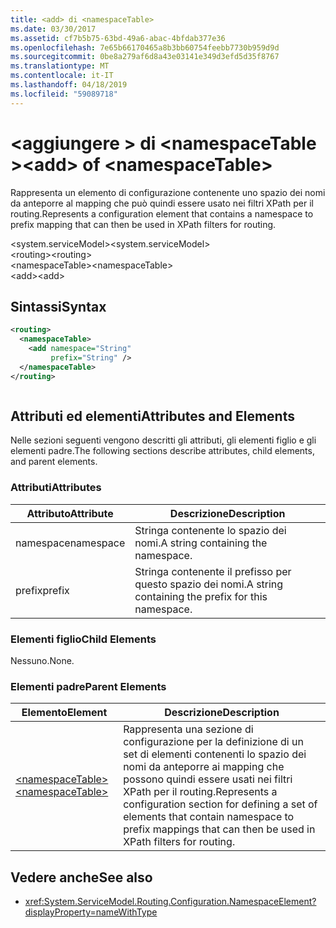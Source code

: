 ```yaml
---
title: <add> di <namespaceTable>
ms.date: 03/30/2017
ms.assetid: cf7b5b75-63bd-49a6-abac-4bfdab377e36
ms.openlocfilehash: 7e65b66170465a8b3bb60754feebb7730b959d9d
ms.sourcegitcommit: 0be8a279af6d8a43e03141e349d3efd5d35f8767
ms.translationtype: MT
ms.contentlocale: it-IT
ms.lasthandoff: 04/18/2019
ms.locfileid: "59089718"
---
```

# <a name="add-of-namespacetable"></a><span data-ttu-id="6f63d-102">\<aggiungere > di \<namespaceTable ></span><span class="sxs-lookup"><span data-stu-id="6f63d-102">\<add> of \<namespaceTable></span></span>
<span data-ttu-id="6f63d-103">Rappresenta un elemento di configurazione contenente uno spazio dei nomi da anteporre al mapping che può quindi essere usato nei filtri XPath per il routing.</span><span class="sxs-lookup"><span data-stu-id="6f63d-103">Represents a configuration element that contains a namespace to prefix mapping that can then be used in XPath filters for routing.</span></span>  
  
 <span data-ttu-id="6f63d-104">\<system.serviceModel></span><span class="sxs-lookup"><span data-stu-id="6f63d-104">\<system.serviceModel></span></span>  
<span data-ttu-id="6f63d-105">\<routing></span><span class="sxs-lookup"><span data-stu-id="6f63d-105">\<routing></span></span>  
<span data-ttu-id="6f63d-106">\<namespaceTable></span><span class="sxs-lookup"><span data-stu-id="6f63d-106">\<namespaceTable></span></span>  
<span data-ttu-id="6f63d-107">\<add></span><span class="sxs-lookup"><span data-stu-id="6f63d-107">\<add></span></span>  
  
## <a name="syntax"></a><span data-ttu-id="6f63d-108">Sintassi</span><span class="sxs-lookup"><span data-stu-id="6f63d-108">Syntax</span></span>  
  
```xml  
<routing>
  <namespaceTable>
    <add namespace="String"
         prefix="String" />
  </namespaceTable>
</routing>
```  
  
```csharp  
```  
  
## <a name="attributes-and-elements"></a><span data-ttu-id="6f63d-109">Attributi ed elementi</span><span class="sxs-lookup"><span data-stu-id="6f63d-109">Attributes and Elements</span></span>  
 <span data-ttu-id="6f63d-110">Nelle sezioni seguenti vengono descritti gli attributi, gli elementi figlio e gli elementi padre.</span><span class="sxs-lookup"><span data-stu-id="6f63d-110">The following sections describe attributes, child elements, and parent elements.</span></span>  
  
### <a name="attributes"></a><span data-ttu-id="6f63d-111">Attributi</span><span class="sxs-lookup"><span data-stu-id="6f63d-111">Attributes</span></span>  
  
|<span data-ttu-id="6f63d-112">Attributo</span><span class="sxs-lookup"><span data-stu-id="6f63d-112">Attribute</span></span>|<span data-ttu-id="6f63d-113">Descrizione</span><span class="sxs-lookup"><span data-stu-id="6f63d-113">Description</span></span>|  
|---------------|-----------------|  
|<span data-ttu-id="6f63d-114">namespace</span><span class="sxs-lookup"><span data-stu-id="6f63d-114">namespace</span></span>|<span data-ttu-id="6f63d-115">Stringa contenente lo spazio dei nomi.</span><span class="sxs-lookup"><span data-stu-id="6f63d-115">A string containing the namespace.</span></span>|  
|<span data-ttu-id="6f63d-116">prefix</span><span class="sxs-lookup"><span data-stu-id="6f63d-116">prefix</span></span>|<span data-ttu-id="6f63d-117">Stringa contenente il prefisso per questo spazio dei nomi.</span><span class="sxs-lookup"><span data-stu-id="6f63d-117">A string containing the prefix for this namespace.</span></span>|  
  
### <a name="child-elements"></a><span data-ttu-id="6f63d-118">Elementi figlio</span><span class="sxs-lookup"><span data-stu-id="6f63d-118">Child Elements</span></span>  
 <span data-ttu-id="6f63d-119">Nessuno.</span><span class="sxs-lookup"><span data-stu-id="6f63d-119">None.</span></span>  
  
### <a name="parent-elements"></a><span data-ttu-id="6f63d-120">Elementi padre</span><span class="sxs-lookup"><span data-stu-id="6f63d-120">Parent Elements</span></span>  
  
|<span data-ttu-id="6f63d-121">Elemento</span><span class="sxs-lookup"><span data-stu-id="6f63d-121">Element</span></span>|<span data-ttu-id="6f63d-122">Descrizione</span><span class="sxs-lookup"><span data-stu-id="6f63d-122">Description</span></span>|  
|-------------|-----------------|  
|[<span data-ttu-id="6f63d-123">\<namespaceTable></span><span class="sxs-lookup"><span data-stu-id="6f63d-123">\<namespaceTable></span></span>](../../../../../docs/framework/configure-apps/file-schema/wcf/namespacetable.md)|<span data-ttu-id="6f63d-124">Rappresenta una sezione di configurazione per la definizione di un set di elementi contenenti lo spazio dei nomi da anteporre ai mapping che possono quindi essere usati nei filtri XPath per il routing.</span><span class="sxs-lookup"><span data-stu-id="6f63d-124">Represents a configuration section for defining a set of elements that contain namespace to prefix mappings that can then be used in XPath filters for routing.</span></span>|  
  
## <a name="see-also"></a><span data-ttu-id="6f63d-125">Vedere anche</span><span class="sxs-lookup"><span data-stu-id="6f63d-125">See also</span></span>

- <xref:System.ServiceModel.Routing.Configuration.NamespaceElement?displayProperty=nameWithType>

